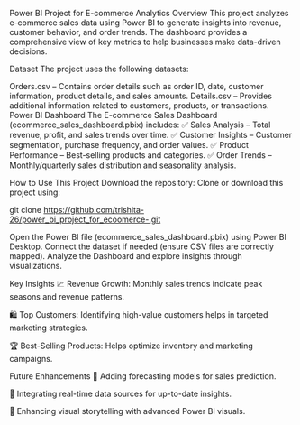 Power BI Project for E-commerce Analytics
Overview
This project analyzes e-commerce sales data using Power BI to generate insights into revenue, customer behavior, and order trends. The dashboard provides a comprehensive view of key metrics to help businesses make data-driven decisions.

Dataset
The project uses the following datasets:

Orders.csv – Contains order details such as order ID, date, customer information, product details, and sales amounts.
Details.csv – Provides additional information related to customers, products, or transactions.
Power BI Dashboard
The E-commerce Sales Dashboard (ecommerce_sales_dashboard.pbix) includes:
✅ Sales Analysis – Total revenue, profit, and sales trends over time.
✅ Customer Insights – Customer segmentation, purchase frequency, and order values.
✅ Product Performance – Best-selling products and categories.
✅ Order Trends – Monthly/quarterly sales distribution and seasonality analysis.

How to Use This Project
Download the repository: Clone or download this project using:

git clone https://github.com/trishita-26/power_bi_project_for_ecoomerce-.git


Open the Power BI file (ecommerce_sales_dashboard.pbix) using Power BI Desktop.
Connect the dataset if needed (ensure CSV files are correctly mapped).
Analyze the Dashboard and explore insights through visualizations.

Key Insights
📈 Revenue Growth: Monthly sales trends indicate peak seasons and revenue patterns.

🛍️ Top Customers: Identifying high-value customers helps in targeted marketing strategies.

🏆 Best-Selling Products: Helps optimize inventory and marketing campaigns.


Future Enhancements
🔹 Adding forecasting models for sales prediction.

🔹 Integrating real-time data sources for up-to-date insights.

🔹 Enhancing visual storytelling with advanced Power BI visuals.

